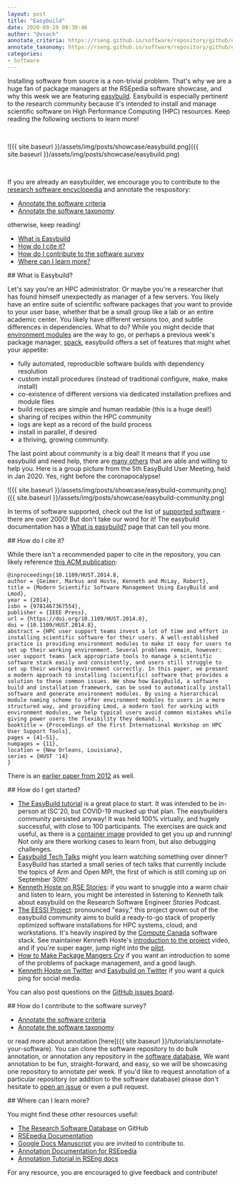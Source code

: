 ```yaml
---
layout: post
title: "Easybuild"
date: 2020-09-20 08:30:46
author: "@vsoch"
annotate_criteria: https://rseng.github.io/software/repository/github/easybuilders/easybuild/annotate-criteria/
annotate_taxonomy: https://rseng.github.io/software/repository/github/easybuilders/easybuild/annotate-taxonomy/
categories:
- Software
---
```


Installing software from source is a non-trivial problem. That's why we are a huge fan of package managers
at the RSEpedia software showcase, and why this week we are featuring <a href="https://github.com/easybuilders/easybuild" target="_blank">easybuild</a>. Easybuild is especially pertinent to the research community because it's intended
to install and manage scientific software on High Performance Computing (HPC) resources. Keep reading the following
sections to learn more!

<br>

![{{ site.baseurl }}/assets/img/posts/showcase/easybuild.png]({{ site.baseurl }}/assets/img/posts/showcase/easybuild.png)

<br>

If you are already an easybuilder, we encourage you to contribute to the [research software encyclopedia](https://rseng.github.io/rse/tutorials/annotation/) and annotate the respository:

<ul>
<li><a href="{{ page.annotate_criteria }}" target="_blank">Annotate the software criteria</a></li>
<li><a href="{{ page.annotate_taxonomy }}" target="_blank">Annotate the software taxonomy</a></li>
</ul>

otherwise, keep reading!

<!--more--> 

 - [What is Easybuild](#what-is)
 - [How do I cite it?](#cite)
 - [How do I contribute to the software survey](#contribute)
 - [Where can I learn more?](#learn-more)


<a id="what-is">
## What is Easybuild?

Let's say you're an HPC administrator. Or maybe you're a researcher that has found himself unexpectedly as
manager of a few servers. You likely have an entire suite of scientific software packages that you
want to provide to your user base, whether that be a small group like a lab or an entire academic center. 
You likely have different versions too, and subtle differences in dependencies. What to do? While you might decide that <a href="https://lmod.readthedocs.io/en/latest/" target="_blank">environment modules</a> 
are the way to go, or perhaps a previous week's package manager, <a href="https://rseng.github.io/rseng/software/spack" target="_blank">spack</a>,
easybuild offers a set of features that might whet your appetite:

 - fully automated, reproducible software builds with dependency resolution
 - custom install procedures (instead of traditional configure, make, make install)
 - co-existence of different versions via dedicated installation prefixes and module files
 - build recipes are simple and human readable (this is a huge deal!)
 - sharing of recipes within the HPC community
 - logs are kept as a record of the build process
 - install in parallel, if desired
 - a thriving, growing community.

The last point about community is a big deal! It means that if you use easybuild and need help, there are <a href="https://easybuild.readthedocs.io/en/latest/Maintainers.html" target="_blank">many
others</a> that are able and willing to help you. Here is a group picture from the 5th EasyBuild User Meeting, 
held in Jan 2020. Yes, right before the coronapocalypse!

![{{ site.baseurl }}/assets/img/posts/showcase/easybuild-community.png]({{ site.baseurl }}/assets/img/posts/showcase/easybuild-community.png)

In terms of software supported, check out the list of <a href="https://easybuild.readthedocs.io/en/latest/version-specific/Supported_software.html" target="_blank">supported software</a> - there are over 2000! 
But don't take our word for it! The easybuild documentation has a <a href="https://easybuild.readthedocs.io/en/latest/Introduction.html" target="_blank">What is easybuild?</a> page that can tell you more.

<a id="cite">
## How do I cite it?

While there isn't a recommended paper to cite in the repository, you can likely reference <a href="https://dl.acm.org/doi/10.1109/HUST.2014.8" target="_blank">this ACM publication</a>:

```
@inproceedings{10.1109/HUST.2014.8,
author = {Geimer, Markus and Hoste, Kenneth and McLay, Robert},
title = {Modern Scientific Software Management Using EasyBuild and Lmod},
year = {2014},
isbn = {9781467367554},
publisher = {IEEE Press},
url = {https://doi.org/10.1109/HUST.2014.8},
doi = {10.1109/HUST.2014.8},
abstract = {HPC user support teams invest a lot of time and effort in installing scientific software for their users. A well-established practice is providing environment modules to make it easy for users to set up their working environment. Several problems remain, however: user support teams lack appropriate tools to manage a scientific software stack easily and consistently, and users still struggle to set up their working environment correctly. In this paper, we present a modern approach to installing (scientific) software that provides a solution to these common issues. We show how EasyBuild, a software build and installation framework, can be used to automatically install software and generate environment modules. By using a hierarchical module naming scheme to offer environment modules to users in a more structured way, and providing Lmod, a modern tool for working with environment modules, we help typical users avoid common mistakes while giving power users the flexibility they demand.},
booktitle = {Proceedings of the First International Workshop on HPC User Support Tools},
pages = {41–51},
numpages = {11},
location = {New Orleans, Louisiana},
series = {HUST '14}
}
```

There is an <a href="https://ieeexplore.ieee.org/document/6495863/" target="_blank">earlier paper from 2012</a> as well.

<a id="getting-started">
## How do I get started?

 - [The EasyBuild tutorial](https://easybuilders.github.io/easybuild-tutorial/) is a great place to start. It was intended to be in-person at ISC'20, but COVID-19 mucked up that plan. The easybuilders community persisted anyway! It was held 100% virtually, and hugely successful, with close to 100 participants. The exercises are quick and useful, as there is a <a href="https://easybuilders.github.io/easybuild-tutorial/practical_information/#prepared-container-image" target="_blank">container image</a> provided to get you up and running! Not only are there working cases to learn from, but also debugging challenges.
 - [Easybuild Tech Talks](https://github.com/easybuilders/easybuild/wiki/EasyBuild-Tech-Talks) might you learn watching something over dinner? EasyBuild has started a small series of tech talks that currently include the topics of Arm and Open MPI, the first of which is still coming up on September 30th!
 - [Kenneth Hoste on RSE Stories](https://us-rse.org/rse-stories/2020/kenneth-hoste/): if you want to snuggle into a warm chair and listen to learn, you might be interested in listening to Kenneth talk about easybuild on the Research Software Engineer Stories Podcast.
 - [The EESSI Project](https://eessi.github.io/docs): pronounced "easy," this project grown out of the easybuild community aims to build a ready-to-go stack of properly optimized software installations for HPC systems, cloud, and workstations. It's heavily inspired by the <a href="https://www.computecanada.ca/" target="_blank">Compute Canada</a> software stack. See maintainer Kenneth Hoste's <a href="https://www.youtube.com/watch?v=E0LFvrZIsi8" target="_blank">introduction to the project</a> video, and if you're super eager, jump right into the <a href="https://eessi.github.io/docs/pilot/">pilot</a>.
 - [How to Make Package Mangers Cry](https://www.youtube.com/watch?v=NSemlYagjIU) if you want an introduction to some of the problems of package management, and a good laugh.
 - [Kenneth Hoste on Twitter](https://twitter.com/kehoste) and [Easybuild on Twitter](https://twitter.com/easy_build) if you want a quick ping for social media. 
 
You can also post questions on the [GitHub issues board](https://github.com/easybuilders/easybuild/issues).

<a id="contribute">
## How do I contribute to the software survey?

<ul>
  <li><a href="{{ page.annotate_criteria }}" target="_blank">Annotate the software criteria</a></li>
  <li><a href="{{ page.annotate_taxonomy }}" target="_blank">Annotate the software taxonomy</a></li>
</ul>

or read more about annotation [here]({{ site.baseurl }}/tutorials/annotate-your-software). You can clone the software repository to do
bulk annotation, or annotation any repository in the <a href="https://rseng.github.io/software/" target="_blank">software database</a>,
We want annotation to be fun, straight-forward, and easy, so we will be showcasing one repository to annotate per week.
If you'd like to request annotation of a particular repository (or addition to the software database)
please don't hesitate to [open an issue](https://github.com/rseng/software/issues) or even a pull request.

<a id="learn-more">
## Where can I learn more?

You might find these other resources useful:

 - [The Research Software Database](https://github.com/rseng/software) on GitHub
 - [RSEpedia Documentation](https://rseng.github.io/rse)
 - [Google Docs Manuscript](https://docs.google.com/document/d/1wDb0udH9OrFWrMBsAVb8RrUMCKKRHoyEep7yveJ1d0k/edit) you are invited to contribute to.
 - [Annotation Documentation for RSEpedia](https://rseng.github.io/rse/tutorials/annotation/)
 - [Annotation Tutorial in RSEng docs](https://rseng.github.io/rse/tutorials/annotation/)

For any resource, you are encouraged to give feedback and contribute!
